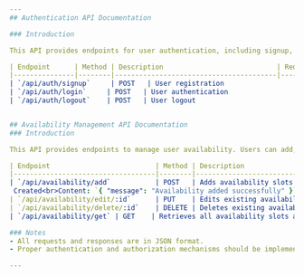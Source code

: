 ```yaml
---
## Authentication API Documentation

### Introduction

This API provides endpoints for user authentication, including signup, login, and logout functionalities.

| Endpoint      | Method | Description                            | Request Body                                     | Success Response                                | Error Response                              |
|---------------|--------|----------------------------------------|--------------------------------------------------|--------------------------------------------------|--------------------------------------------|
| `/api/auth/signup`     | POST   | User registration                      | `{ "username": "string", "password": "string" }` | `{ "message": "User created successfully" }`    | `{ "message": "Username already exists" }` |
| `/api/auth/login`     | POST   | User authentication                    | `{ "username": "string", "password": "string" }` | `{ "message": "Successfully logged in", "token": "string" }`                         | `{ "message": "Invalid username or password" }` |
| `/api/auth/logout`    | POST   | User logout                            | None                                             | `{ "message": "Logged out successfully" }`      | None                                       |


## Availability Management API Documentation
### Introduction

This API provides endpoints to manage user availability. Users can add, edit, and delete their availability slots. Additionally, it allows retrieving availability slots based on user.

| Endpoint                          | Method | Description                                            | Request Body                                       | Success Response                                         | Error Response                                           |
|-----------------------------------|--------|--------------------------------------------------------|----------------------------------------------------|----------------------------------------------------------|----------------------------------------------------------|
| `/api/availability/add`           | POST   | Adds availability slots for different days or the same day. | - `startTime`: Start time of the availability slot (Date)<br>- `endTime`: End time of the availability slot (Date)<br>- `dayOfWeek`: Day of the week for the availability slot (String) | Status Code: 200
 Created<br>Content: `{ "message": "Availability added successfully" }` | Status Code: 400 Bad Request<br>Content: `{ "error": "Error message" }` |
| `/api/availability/edit/:id`      | PUT    | Edits existing availability slots identified by their unique ID. | - `startTime`: Updated start time of the availability slot (Date)<br>- `endTime`: Updated end time of the availability slot (Date)<br>- `dayOfWeek`: Updated day of the week for the availability slot (String) | Status Code: 200 OK<br>Content: `{ "message": "Availability updated successfully" }` | Status Code: 400 Bad Request<br>Content: `{ "error": "Error message" }` |
| `/api/availability/delete/:id`    | DELETE | Deletes existing availability slots identified by their unique ID. | - None                                             | Status Code: 200 OK<br>Content: `{ "message": "Availability deleted successfully" }` | Status Code: 400 Bad Request<br>Content: `{ "error": "Error message" }` |
| `/api/availability/get` | GET    | Retrieves all availability slots associated with a authorized user. | - None                                             | Status Code: 200 OK<br>Content: Array of availability slots | Status Code: 404 Not Found<br>Content: `{ "error": "User not found" }`<br>Status Code: 400 Bad Request<br>Content: `{ "error": "Error message" }` |

### Notes
- All requests and responses are in JSON format.
- Proper authentication and authorization mechanisms should be implemented to secure these endpoints in a production environment.

---
```

